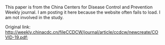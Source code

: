 This paper is from the China Centers for Disease Control and Prevention Weekly journal. I am posting it here because the website often fails to load. I am not involved in the study.

Original link: http://weekly.chinacdc.cn/fileCCDCW/journal/article/ccdcw/newcreate/COVID-19.pdf;
